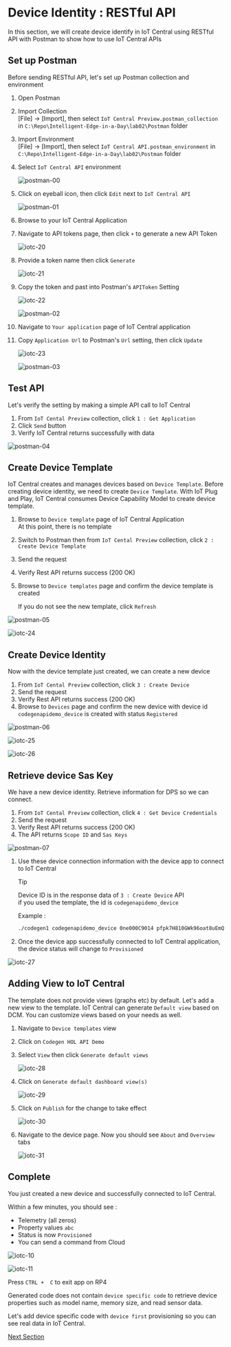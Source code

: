# Device Identity : RESTful API

In this section, we will create device identify in IoT Central using RESTful API with Postman to show how to use IoT Central APIs

## Set up Postman

Before sending RESTful API, let's set up Postman collection and environment

1. Open Postman
1. Import Collection  
    [File] -> [Import], then select `IoT Central Preview.postman_collection` in `C:\Repo\Intelligent-Edge-in-a-Day\lab02\Postman` folder
1. Import Environment  
    [File] -> [Import], then select `IoT Central API.postman_environment` in `C:\Repo\Intelligent-Edge-in-a-Day\lab02\Postman` folder

1. Select `IoT Central API` environment  

    ![postman-00](media/postman-00.png)

1. Click on eyeball icon, then click `Edit` next to `IoT Central API`  

    ![postman-01](media/postman-01.png)

1. Browse to your IoT Central Application
1. Navigate to API tokens page, then click `+` to generate a new API Token  

    ![iotc-20](media/iotc-20.png)

1. Provide a token name then click `Generate`  

    ![iotc-21](media/iotc-21.png)

1. Copy the token and past into Postman's `APIToken` Setting  

    ![iotc-22](media/iotc-22.png)

    ![postman-02](media/postman-02.png)

1. Navigate to `Your application` page of IoT Central application  
1. Copy `Application Url` to Postman's `Url` setting, then click `Update`

    ![iotc-23](media/iotc-23.png)

    ![postman-03](media/postman-03.png)

## Test API

Let's verify the setting by making a simple API call to IoT Central

1. From `IoT Cental Preview` collection, click `1 : Get Application`
1. Click `Send` button
1. Verify IoT Central returns successfully with data

![postman-04](media/postman-04.png)

## Create Device Template

IoT Central creates and manages devices based on `Device Template`.  Before creating device identity, we need to create `Device Template`.
With IoT Plug and Play, IoT Central consumes Device Capability Model to create device template.

1. Browse to `Device template` page of IoT Central Application  
    At this point, there is no template

1. Switch to Postman then from `IoT Cental Preview` collection, click `2 : Create Device Template`
1. Send the request
1. Verify Rest API returns success (200 OK)
1. Browse to `Device templates` page and confirm the device template is created  

    If you do not see the new template, click `Refresh`

![postman-05](media/postman-05.png)

![iotc-24](media/iotc-24.png)

## Create Device Identity

Now with the device template just created, we can create a new device

1. From `IoT Cental Preview` collection, click `3 : Create Device`
1. Send the request
1. Verify Rest API returns success (200 OK)
1. Browse to `Devices` page and confirm the new device  with device id `codegenapidemo_device` is created with status `Registered`

![postman-06](media/postman-06.png)

![iotc-25](media/iotc-25.png)

![iotc-26](media/iotc-26.png)

## Retrieve device Sas Key

We have a new device identity.  Retrieve information for DPS so we can connect.

1. From `IoT Cental Preview` collection, click `4 : Get Device Credentials`
1. Send the request
1. Verify Rest API returns success (200 OK)
1. The API returns `Scope ID` and `Sas Keys`

![postman-07](media/postman-07.png)

1. Use these device connection information with the device app to connect to IoT Central

    > [!TIP]  
    > Device ID is in the response data of `3 : Create Device` API  
    > if you used the template, the id is `codegenapidemo_device`

    Example :  

    ```bash
    ./codegen1 codegenapidemo_device 0ne000C9014 pfpk7H810GWk96oat8uEmQ2niiCbD4Ns988M8BOan***
    ```

1. Once the device app successfully connected to IoT Central application, the device status will change to `Provisioned`

![iotc-27](media/iotc-27.png)

## Adding View to IoT Central

The template does not provide views (graphs etc) by default.  Let's add a new view to the template.
IoT Central can generate `Default view` based on DCM.  You can customize views based on your needs as well.

1. Navigate to `Device templates` view
1. Click on `Codegen HOL API Demo`
1. Select `View` then click `Generate default views`  

    ![iotc-28](media/iotc-28.png)

1. Click on `Generate default dashboard view(s)`

    ![iotc-29](media/iotc-29.png)

1. Click on `Publish` for the change to take effect  

    ![iotc-30](media/iotc-30.png)

1. Navigate to the device page.  Now you should see `About` and `Overview` tabs  

    ![iotc-31](media/iotc-31.png)

## Complete

You just created a new device and successfully connected to IoT Central.

Within a few minutes, you should see :

- Telemetry (all zeros) 
- Property values `abc`
- Status is now `Provisioned`
- You can send a command from Cloud  

![iotc-10](media/iotc-10.png)

![iotc-11](media/iotc-11.png)

Press `CTRL +  C` to exit app on RP4

Generated code does not contain `device specific code` to retrieve device properties such as model name, memory size, and read sensor data.

Let's add device specific code with `device first` provisioning so you can see real data in IoT Central.

[Next Section](IoT-PnP-DeviceFirstProvisioning.md)
